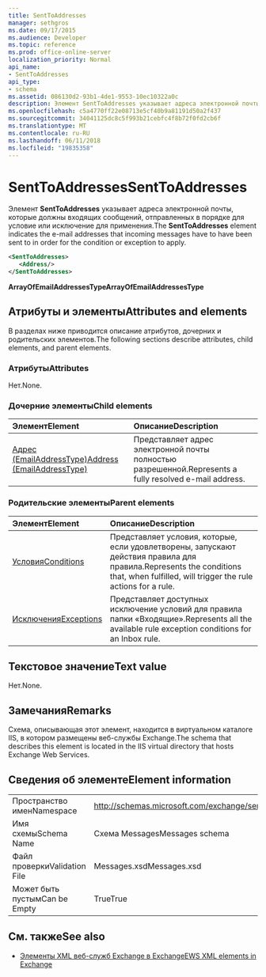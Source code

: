 ```yaml
---
title: SentToAddresses
manager: sethgros
ms.date: 09/17/2015
ms.audience: Developer
ms.topic: reference
ms.prod: office-online-server
localization_priority: Normal
api_name:
- SentToAddresses
api_type:
- schema
ms.assetid: 086130d2-93b1-4de1-9553-10ec10322a0c
description: Элемент SentToAddresses указывает адреса электронной почты, которые должны входящих сообщений, отправленных в порядке для условие или исключение для применения.
ms.openlocfilehash: c5a4770ff22e08713e5cf40b9a81191d50a2f437
ms.sourcegitcommit: 34041125dc8c5f993b21cebfc4f8b72f0fd2cb6f
ms.translationtype: MT
ms.contentlocale: ru-RU
ms.lasthandoff: 06/11/2018
ms.locfileid: "19835358"
---
```

# <a name="senttoaddresses"></a><span data-ttu-id="04971-103">SentToAddresses</span><span class="sxs-lookup"><span data-stu-id="04971-103">SentToAddresses</span></span>

<span data-ttu-id="04971-104">Элемент **SentToAddresses** указывает адреса электронной почты, которые должны входящих сообщений, отправленных в порядке для условие или исключение для применения.</span><span class="sxs-lookup"><span data-stu-id="04971-104">The **SentToAddresses** element indicates the e-mail addresses that incoming messages have to have been sent to in order for the condition or exception to apply.</span></span> 
  
```XML
<SentToAddresses>
   <Address/>
</SentToAddresses>
```

 <span data-ttu-id="04971-105">**ArrayOfEmailAddressesType**</span><span class="sxs-lookup"><span data-stu-id="04971-105">**ArrayOfEmailAddressesType**</span></span>
## <a name="attributes-and-elements"></a><span data-ttu-id="04971-106">Атрибуты и элементы</span><span class="sxs-lookup"><span data-stu-id="04971-106">Attributes and elements</span></span>

<span data-ttu-id="04971-107">В разделах ниже приводится описание атрибутов, дочерних и родительских элементов.</span><span class="sxs-lookup"><span data-stu-id="04971-107">The following sections describe attributes, child elements, and parent elements.</span></span>
  
### <a name="attributes"></a><span data-ttu-id="04971-108">Атрибуты</span><span class="sxs-lookup"><span data-stu-id="04971-108">Attributes</span></span>

<span data-ttu-id="04971-109">Нет.</span><span class="sxs-lookup"><span data-stu-id="04971-109">None.</span></span>
  
### <a name="child-elements"></a><span data-ttu-id="04971-110">Дочерние элементы</span><span class="sxs-lookup"><span data-stu-id="04971-110">Child elements</span></span>

|<span data-ttu-id="04971-111">**Элемент**</span><span class="sxs-lookup"><span data-stu-id="04971-111">**Element**</span></span>|<span data-ttu-id="04971-112">**Описание**</span><span class="sxs-lookup"><span data-stu-id="04971-112">**Description**</span></span>|
|:-----|:-----|
|[<span data-ttu-id="04971-113">Адрес (EmailAddressType)</span><span class="sxs-lookup"><span data-stu-id="04971-113">Address (EmailAddressType)</span></span>](address-emailaddresstype.md) <br/> |<span data-ttu-id="04971-114">Представляет адрес электронной почты полностью разрешенной.</span><span class="sxs-lookup"><span data-stu-id="04971-114">Represents a fully resolved e-mail address.</span></span>  <br/> |
   
### <a name="parent-elements"></a><span data-ttu-id="04971-115">Родительские элементы</span><span class="sxs-lookup"><span data-stu-id="04971-115">Parent elements</span></span>

|<span data-ttu-id="04971-116">**Элемент**</span><span class="sxs-lookup"><span data-stu-id="04971-116">**Element**</span></span>|<span data-ttu-id="04971-117">**Описание**</span><span class="sxs-lookup"><span data-stu-id="04971-117">**Description**</span></span>|
|:-----|:-----|
|[<span data-ttu-id="04971-118">Условия</span><span class="sxs-lookup"><span data-stu-id="04971-118">Conditions</span></span>](conditions.md) <br/> |<span data-ttu-id="04971-119">Представляет условия, которые, если удовлетворены, запускают действия правила для правила.</span><span class="sxs-lookup"><span data-stu-id="04971-119">Represents the conditions that, when fulfilled, will trigger the rule actions for a rule.</span></span>  <br/> |
|[<span data-ttu-id="04971-120">Исключения</span><span class="sxs-lookup"><span data-stu-id="04971-120">Exceptions</span></span>](exceptions.md) <br/> |<span data-ttu-id="04971-121">Представляет доступных исключение условий для правила папки «Входящие».</span><span class="sxs-lookup"><span data-stu-id="04971-121">Represents all the available rule exception conditions for an Inbox rule.</span></span>  <br/> |
   
## <a name="text-value"></a><span data-ttu-id="04971-122">Текстовое значение</span><span class="sxs-lookup"><span data-stu-id="04971-122">Text value</span></span>

<span data-ttu-id="04971-123">Нет.</span><span class="sxs-lookup"><span data-stu-id="04971-123">None.</span></span>
  
## <a name="remarks"></a><span data-ttu-id="04971-124">Замечания</span><span class="sxs-lookup"><span data-stu-id="04971-124">Remarks</span></span>

<span data-ttu-id="04971-125">Схема, описывающая этот элемент, находится в виртуальном каталоге IIS, в котором размещены веб-службы Exchange.</span><span class="sxs-lookup"><span data-stu-id="04971-125">The schema that describes this element is located in the IIS virtual directory that hosts Exchange Web Services.</span></span>
  
## <a name="element-information"></a><span data-ttu-id="04971-126">Сведения об элементе</span><span class="sxs-lookup"><span data-stu-id="04971-126">Element information</span></span>

|||
|:-----|:-----|
|<span data-ttu-id="04971-127">Пространство имен</span><span class="sxs-lookup"><span data-stu-id="04971-127">Namespace</span></span>  <br/> |http://schemas.microsoft.com/exchange/services/2006/messages  <br/> |
|<span data-ttu-id="04971-128">Имя схемы</span><span class="sxs-lookup"><span data-stu-id="04971-128">Schema Name</span></span>  <br/> |<span data-ttu-id="04971-129">Схема Messages</span><span class="sxs-lookup"><span data-stu-id="04971-129">Messages schema</span></span>  <br/> |
|<span data-ttu-id="04971-130">Файл проверки</span><span class="sxs-lookup"><span data-stu-id="04971-130">Validation File</span></span>  <br/> |<span data-ttu-id="04971-131">Messages.xsd</span><span class="sxs-lookup"><span data-stu-id="04971-131">Messages.xsd</span></span>  <br/> |
|<span data-ttu-id="04971-132">Может быть пустым</span><span class="sxs-lookup"><span data-stu-id="04971-132">Can be Empty</span></span>  <br/> |<span data-ttu-id="04971-133">True</span><span class="sxs-lookup"><span data-stu-id="04971-133">True</span></span>  <br/> |
   
## <a name="see-also"></a><span data-ttu-id="04971-134">См. также</span><span class="sxs-lookup"><span data-stu-id="04971-134">See also</span></span>



- [<span data-ttu-id="04971-135">Элементы XML веб-служб Exchange в Exchange</span><span class="sxs-lookup"><span data-stu-id="04971-135">EWS XML elements in Exchange</span></span>](ews-xml-elements-in-exchange.md)

